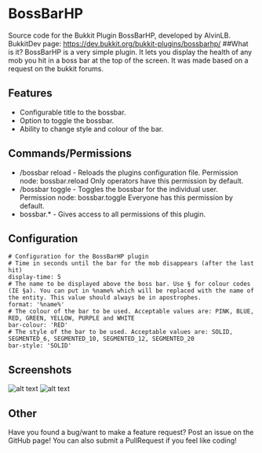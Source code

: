 # BossBarHP
Source code for the Bukkit Plugin BossBarHP, developed by AlvinLB. BukkitDev page:
https://dev.bukkit.org/bukkit-plugins/bossbarhp/
##What is it?
BossBarHP is a very simple plugin. It lets you display the health of any mob you hit in a boss bar at the top of the screen. It was made based on a request on the bukkit forums.

## Features
- Configurable title to the bossbar.
- Option to toggle the bossbar.
- Ability to change style and colour of the bar.

## Commands/Permissions
- /bossbar reload - Reloads the plugins configuration file. Permission node: bossbar.reload Only operators have this permission by default.
- /bossbar toggle - Toggles the bossbar for the individual user. Permission node: bossbar.toggle Everyone has this permission by default.
- bossbar.* - Gives access to all permissions of this plugin.

## Configuration
```
# Configuration for the BossBarHP plugin
# Time in seconds until the bar for the mob disappears (after the last hit)
display-time: 5
# The name to be displayed above the boss bar. Use § for colour codes (IE §a). You can put in %name% which will be replaced with the name of the entity. This value should always be in apostrophes.
format: '%name%'
# The colour of the bar to be used. Acceptable values are: PINK, BLUE, RED, GREEN, YELLOW, PURPLE and WHITE
bar-colour: 'RED'
# The style of the bar to be used. Acceptable values are: SOLID, SEGMENTED_6, SEGMENTED_10, SEGMENTED_12, SEGMENTED_20
bar-style: 'SOLID'
```
## Screenshots
![alt text](http://i.imgur.com/hJmhvk9.png)
![alt text](http://i.imgur.com/HtvYG4o.png)

## Other
Have you found a bug/want to make a feature request? Post an issue on the GitHub page! You can also submit a PullRequest if you feel like coding!
